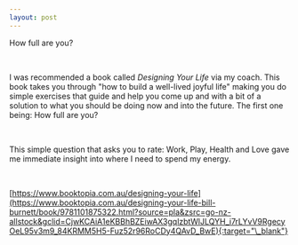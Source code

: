 ```yaml
---
layout: post
---
```


How full are you?

<br>

<!-- main image in /assets/blog-images/[same name as post].jpg -->

<!-- Excerpt goes here -->

<!--read on -->

<!-- Paragraph -->

<!-- <br> -->

<!-- Paragraph -->

<!-- Image: ![image name](link) -->

<!-- Image: ![image name](/assets/blog-images/img.JPG) -->

I was recommended a book called <i>Designing Your Life</i> via my coach. This book takes you through "how to build a well-lived joyful life" making you do simple exercises that guide and help you come up and with a bit of a solution to what you should be doing now and into the future. The first one being: How full are you?

<br>

This simple question that asks you to rate: Work, Play, Health and Love gave me immediate insight into where I need to spend my energy.

<br>

[https://www.booktopia.com.au/designing-your-life](https://www.booktopia.com.au/designing-your-life-bill-burnett/book/9781101875322.html?source=pla&zsrc=go-nz-allstock&gclid=CjwKCAiA1eKBBhBZEiwAX3gqlzbtWlJLQYH_i7rLYvV9RgecyOeL95v3m9_84KRMM5H5-Fuz52r96RoCDy4QAvD_BwE){:target="\_blank"}

